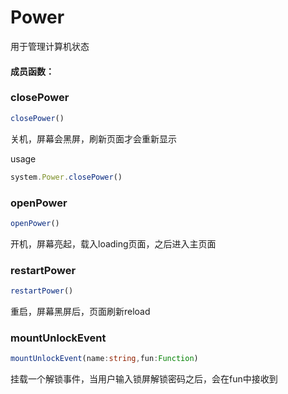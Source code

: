 <!--
 * @Author: zhangweiyuan-Royal
 * @LastEditTime: 2022-07-15 10:56:04
 * @Description: 
-->
# Power

用于管理计算机状态


#### 成员函数：

### closePower

```ts
closePower()
```
关机，屏幕会黑屏，刷新页面才会重新显示

usage
```ts
system.Power.closePower()
```

### openPower

```ts
openPower()
```
开机，屏幕亮起，载入loading页面，之后进入主页面

### restartPower

```ts
restartPower()
```
重启，屏幕黑屏后，页面刷新reload

### mountUnlockEvent

```ts
mountUnlockEvent(name:string,fun:Function)
```
挂载一个解锁事件，当用户输入锁屏解锁密码之后，会在fun中接收到
